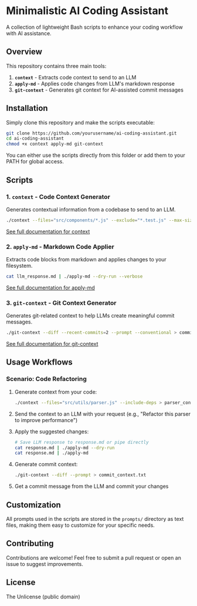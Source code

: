 # Minimalistic AI Coding Assistant

A collection of lightweight Bash scripts to enhance your coding workflow with AI assistance.

## Overview

This repository contains three main tools:

1. **`context`** - Extracts code context to send to an LLM
2. **`apply-md`** - Applies code changes from LLM's markdown response
3. **`git-context`** - Generates git context for AI-assisted commit messages

## Installation

Simply clone this repository and make the scripts executable:

```bash
git clone https://github.com/yourusername/ai-coding-assistant.git
cd ai-coding-assistant
chmod +x context apply-md git-context
```

You can either use the scripts directly from this folder or add them to your PATH for global access.

## Scripts

### 1. `context` - Code Context Generator

Generates contextual information from a codebase to send to an LLM.

```bash
./context --files="src/components/*.js" --exclude="*.test.js" --max-size=300KB --include-deps --format=md > context.txt
```

[See full documentation for context](./docs/context.md)

### 2. `apply-md` - Markdown Code Applier

Extracts code blocks from markdown and applies changes to your filesystem.

```bash
cat llm_response.md | ./apply-md --dry-run --verbose
```

[See full documentation for apply-md](./docs/apply-md.md)

### 3. `git-context` - Git Context Generator

Generates git-related context to help LLMs create meaningful commit messages.

```bash
./git-context --diff --recent-commits=2 --prompt --conventional > commit_context.txt
```

[See full documentation for git-context](./docs/git-context.md)

## Usage Workflows

### Scenario: Code Refactoring

1. Generate context from your code:
   ```bash
   ./context --files="src/utils/parser.js" --include-deps > parser_context.txt
   ```

2. Send the context to an LLM with your request (e.g., "Refactor this parser to improve performance")

3. Apply the suggested changes:
   ```bash
   # Save LLM response to response.md or pipe directly
   cat response.md | ./apply-md --dry-run
   cat response.md | ./apply-md
   ```

4. Generate commit context:
   ```bash
   ./git-context --diff --prompt > commit_context.txt
   ```

5. Get a commit message from the LLM and commit your changes

## Customization

All prompts used in the scripts are stored in the `prompts/` directory as text files, making them easy to customize for your specific needs.

## Contributing

Contributions are welcome! Feel free to submit a pull request or open an issue to suggest improvements.

## License

The Unlicense (public domain)
